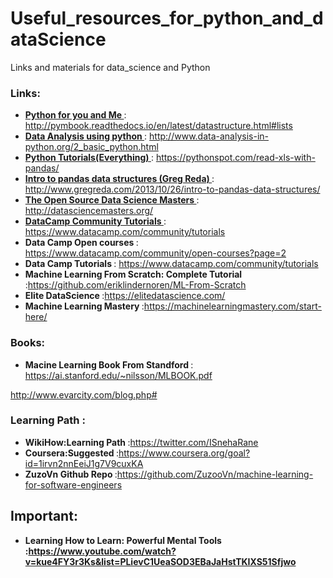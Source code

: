 # Useful_resources_for_python_and_dataScience
Links and materials for data_science and Python

### Links:
* <b> <u> Python for you and Me </u> </b> : http://pymbook.readthedocs.io/en/latest/datastructure.html#lists
* <b> <u> Data Analysis using python </u> </b> : http://www.data-analysis-in-python.org/2_basic_python.html
* <b> <u> Python Tutorials(Everything) </u> </b> : https://pythonspot.com/read-xls-with-pandas/
* <b> <u> Intro to pandas data structures (Greg Reda) </u> </b> : http://www.gregreda.com/2013/10/26/intro-to-pandas-data-structures/
* <b> <u> The Open Source Data Science Masters </u> </b> : http://datasciencemasters.org/
* <b> <u>  DataCamp Community Tutorials </u> </b>  : https://www.datacamp.com/community/tutorials
* <b>  Data Camp Open courses </b> : https://www.datacamp.com/community/open-courses?page=2
* <b> Data Camp Tutorials </b> : https://www.datacamp.com/community/tutorials
* <b> Machine Learning From Scratch: Complete Tutorial </b> :https://github.com/eriklindernoren/ML-From-Scratch
* <b> Elite DataScience </b> :https://elitedatascience.com/
* <b> Machine Learning Mastery </b> :https://machinelearningmastery.com/start-here/



### Books:

* <b> Macine Learning Book From Standford </b> : https://ai.stanford.edu/~nilsson/MLBOOK.pdf

http://www.evarcity.com/blog.php#

### Learning Path :
* <b> WikiHow:Learning Path </b> :https://twitter.com/ISnehaRane
* <b> Coursera:Suggested </b> :https://www.coursera.org/goal?id=1irvn2nnEeiJ1g7V9cuxKA
* <b> ZuzoVn Github Repo </b> :https://github.com/ZuzooVn/machine-learning-for-software-engineers


## Important:
* <b> Learning How to Learn: Powerful Mental Tools :https://www.youtube.com/watch?v=kue4FY3r3Ks&list=PLievC1UeaSOD3EBaJaHstTKIXS51Sfjwo

